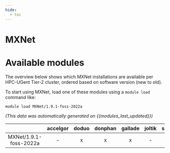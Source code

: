 ```yaml
---
hide:
  - toc
---
```


MXNet
=====

# Available modules


The overview below shows which MXNet installations are available per HPC-UGent Tier-2 cluster, ordered based on software version (new to old).

To start using MXNet, load one of these modules using a `module load` command like:

```shell
module load MXNet/1.9.1-foss-2022a
```

*(This data was automatically generated on {{modules_last_updated}})*  

| |accelgor|doduo|donphan|gallade|joltik|shinx|
| :---: | :---: | :---: | :---: | :---: | :---: | :---: |
|MXNet/1.9.1-foss-2022a|-|x|x|x|-|-|
